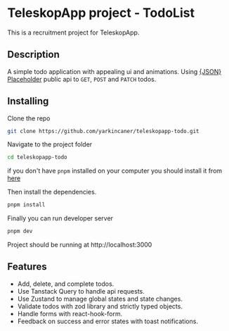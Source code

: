 # TeleskopApp project - TodoList

This is a recruitment project for TeleskopApp.

## Description

A simple todo application with appealing ui and animations. Using [{JSON} Placeholder](https://jsonplaceholder.typicode.com/) public api to `GET`, `POST` and `PATCH` todos.

## Installing

Clone the repo

```bash
git clone https://github.com/yarkincaner/teleskopapp-todo.git
```

Navigate to the project folder

```bash
cd teleskopapp-todo
```

if you don't have `pnpm` installed on your computer you should install it from [here](https://pnpm.io/installation)

Then install the dependencies.

```bash
pnpm install
```

Finally you can run developer server

```bash
pnpm dev
```

Project should be running at http://localhost:3000

## Features
* Add, delete, and complete todos.
* Use Tanstack Query to handle api requests.
* Use Zustand to manage global states and state changes.
* Validate todos with zod library and strictly typed objects.
* Handle forms with react-hook-form.
* Feedback on success and error states with toast notifications.
